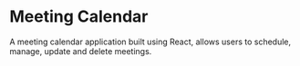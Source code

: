 # Meeting Calendar
A meeting calendar application built using React, allows users to  schedule, manage, update and delete meetings. 
